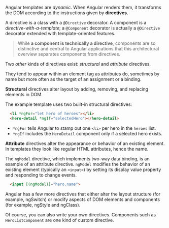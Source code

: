 
Angular templates are *dynamic*. When Angular renders them, it transforms the DOM
according to the instructions given by **directives**.

A directive is a class with a `@Directive` decorator.
A component is a *directive-with-a-template*;
a `@Component` decorator is actually a `@Directive` decorator extended with template-oriented features.

> While **a component is technically a directive**,
components are so distinctive and central to Angular applications that this architectural overview  separates components from directives.

Two *other* kinds of directives exist: _structural_ and _attribute_ directives.

They tend to appear within an element tag as attributes do,
sometimes by name but more often as the target of an assignment or a binding.

**Structural** directives alter layout by adding, removing, and replacing elements in DOM.

The example template uses two built-in structural directives:

```html
  <li *ngFor="let hero of heroes"></li>
  <hero-detail *ngIf="selectedHero"></hero-detail>
```

* `*ngFor` tells Angular to stamp out one `<li>` per hero in the `heroes` list.
* `*ngIf` includes the `HeroDetail` component only if a selected hero exists.

**Attribute** directives alter the appearance or behavior of an existing element.
In templates they look like regular HTML attributes, hence the name.

The `ngModel` directive, which implements two-way data binding, is
an example of an attribute directive. `ngModel` modifies the behavior of
an existing element (typically an `<input>`)
by setting its display value property and responding to change events.

```html
  <input [(ngModel)]="hero.name">
```

Angular has a few more directives that either alter the layout structure
(for example, ngSwitch)
or modify aspects of DOM elements and components
(for example, ngStyle and ngClass).

Of course, you can also write your own directives. Components such as
`HeroListComponent` are one kind of custom directive.
